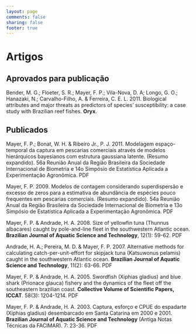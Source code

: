 ```yaml
---
layout: page
comments: false
sharing: false
footer: true
---
```


# Artigos

## Aprovados para publicação

Bender, M. G.; Floeter, S. R.; Mayer, F. P.; Vila-Nova, D. A; Longo, G. O.; Hanazaki, N.; Carvalho-Filho, A. & Ferreira, C. E. L. 2011. Biological attributes and major threats as predictors of species’ susceptibility: a case study with Brazilian reef fishes. **Oryx**.


## Publicados

Mayer, F. P.; Bonat, W. H. & Ribeiro Jr., P. J. 2011. Modelagem espaço-temporal da captura em pescarias comerciais através de modelos hierárquicos bayesianos com estrutura gaussiana latente. (Resumo expandido). 56a Reunião Anual da Região Brasileira da Sociedade Internacional de Biometria e 14o Simpósio de Estatística Aplicada a Experimentação Agronômica. PDF

Mayer, F. P. 2009. Modelos de contagem considerando superdispersão e excesso de zeros para a estimativa de abundância de espécies pouco frequentes em pescarias comerciais. (Resumo expandido). 54a Reunião Anual da Região Brasileira da Sociedade Internacional de Biometria e 13o Simpósio de Estatística Aplicada a Experimentação Agronômica. PDF

Mayer, F. P. & Andrade, H. A. 2008. Size of yellowfin tuna (Thunnus albacares) caught by pole-and-line fleet in the southwestern Atlantic ocean. **Brazilian Journal of Aquatic Science and Technology**, 12(1): 59-62. PDF

Andrade, H. A.; Pereira, M. D. & Mayer, F. P. 2007. Alternative methods for calculating catch-per-unit-effort for skipjack tuna (Katsuwonus pelamis) caught in the southwestern Atlantic ocean. **Brazilian Journal of Aquatic Science and Technology**, 11(2): 63-66. PDF

Mayer, F. P. & Andrade, H. A. 2005. Swordfish (Xiphias gladius) and blue shark (Prionace glauca) fishery and the dynamics of the fleet off the southeastern brazilian coast. **Collective Volume of Scientific Papers, ICCAT**. 58(3): 1204-1214. PDF

Mayer, F. P. & Andrade, H. A. 2003. Captura, esforço e CPUE do espadarte (Xiphias gladius) desembarcado em Santa Catarina em 2000 e 2001. **Brazilian Journal of Aquatic Science and Technology** (Antiga Notas Técnicas da FACIMAR). 7: 23-36. PDF